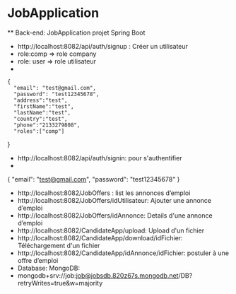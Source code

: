 # JobApplication
 ** Back-end: JobApplication projet Spring Boot
  - http://localhost:8082/api/auth/signup : Créer  un utilisateur
  - role:comp => role company
  - role: user => role utilisateur
  - 
  
  
    {
      "email": "test@gmail.com",
      "password": "test12345678",
      "address":"test",
      "firstName":"test",
      "lastName":"test",
      "country":"test",
      "phone":"2133279808",
      "roles":["comp"]
   }
- http://localhost:8082/api/auth/signin: pour s'authentifier
-

   {
     "email": "test@gmail.com",
     "password": "test12345678"
    }
 - http://localhost:8082/JobOffers : list les annonces d’emploi
 - http://localhost:8082/JobOffers/idUtilisateur: Ajouter une annonce d’emploi
 - http://localhost:8082/JobOffers/idAnnonce: Details d'une annonce d’emploi
 - http://localhost:8082/CandidateApp/upload: Upload d'un fichier
 - http://localhost:8082/CandidateApp/download/idFichier: Téléchargement d'un fichier
 - http://localhost:8082/CandidateApp/idAnnonce/idFichier: postuler à une offre d’emploi
 - Database: MongoDB:
 -  mongodb+srv://job:job@jobsdb.820z67s.mongodb.net/DB?retryWrites=true&w=majority
 

